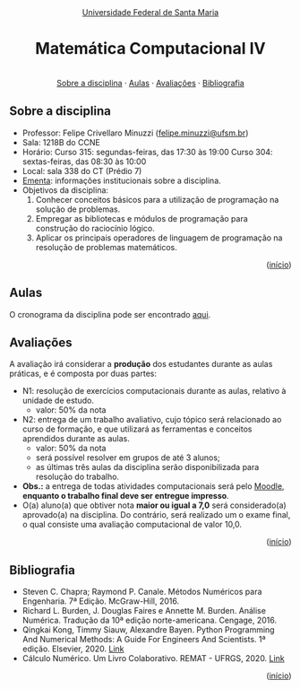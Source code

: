 <br /><a name="readme-top"></a>
<div align="center">
  <p align="center"><a href="http://www.ufsm.br/">Universidade Federal de Santa Maria</a></p>
  <h1 align="center">Matemática Computacional IV</h1>
  <p align="center">
    <br />
    <a href="#sobre-a-disciplina">Sobre a disciplina</a>
    ·
    <a href="#aulas">Aulas</a>
    ·
    <a href="#avaliações">Avaliações</a>
    ·
    <a href="#bibliografia">Bibliografia</a>
  </p>
</div>


## Sobre a disciplina
 - Professor: Felipe Crivellaro Minuzzi (felipe.minuzzi@ufsm.br)
 - Sala: 1218B do CCNE
 - Horário: Curso 315: segundas-feiras, das 17:30 às 19:00
            Curso 304: sextas-feiras, das 08:30 às 10:00
 - Local: sala 338 do CT (Prédio 7)
 - [Ementa](https://www.ufsm.br/ementario/disciplinas/UFSM00043): informações institucionais sobre a disciplina.
 - Objetivos da disciplina:
   1. Conhecer conceitos básicos para a utilização de programação na solução de problemas. 
   2. Empregar as bibliotecas e módulos de programação para construção do raciocínio lógico.
   3. Aplicar os principais operadores de linguagem de programação na resolução de problemas matemáticos.

<p align="right">(<a href="#readme-top">início</a>)</p>

## Aulas

O cronograma da disciplina pode ser encontrado [aqui](plano_ensino_mtm_comp_IV_10_315_202402.pdf).

## Avaliações

A avaliação irá considerar a **produção** dos estudantes durante as aulas práticas, e é composta por duas partes:

- N1: resolução de exercícios computacionais durante as aulas, relativo à unidade de estudo.
    - valor: 50% da nota
- N2: entrega de um trabalho avaliativo, cujo tópico será relacionado ao curso de formação, e que utilizará as ferramentas e conceitos aprendidos durante as aulas.
    - valor: 50% da nota
    - será possível resolver em grupos de até 3 alunos;
    - as últimas três aulas da disciplina serão disponibilizada para resolução do trabalho.
- **Obs.:** a entrega de todas atividades computacionais será pelo [Moodle](https://ead06.proj.ufsm.br/login/index.php), **enquanto o trabalho final deve ser entregue impresso**.
- O(a) aluno(a) que obtiver nota **maior ou igual a 7,0** será considerado(a) aprovado(a) na disciplina. Do contrário, será realizado um o exame final, o qual consiste uma avaliação computacional de valor 10,0.

<p align="right">(<a href="#readme-top">início</a>)</p>


## Bibliografia

- Steven C. Chapra; Raymond P. Canale. Métodos Numéricos para Engenharia. 7ª Edição. McGraw-Hill, 2016.
- Richard L. Burden, J. Douglas Faires e Annette M. Burden. Análise Numérica. Tradução da 10ª edição norte-americana. Cengage, 2016.
- Qingkai Kong, Timmy Siauw, Alexandre Bayen. Python Programming And Numerical Methods: A Guide For Engineers And Scientists. 1ª edição. Elsevier, 2020. [Link](https://pythonnumericalmethods.berkeley.edu/notebooks/Index.html)
- Cálculo Numérico. Um Livro Colaborativo. REMAT - UFRGS, 2020. [Link](https://www.ufrgs.br/reamat/CalculoNumerico/livro-py/main.html)
 
<p align="right">(<a href="#readme-top">início</a>)</p>
